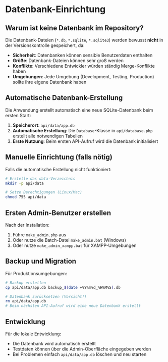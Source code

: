 # Datenbank-Einrichtung

## Warum ist keine Datenbank im Repository?

Die Datenbank-Dateien (`*.db`, `*.sqlite`, `*.sqlite3`) werden bewusst **nicht** in der Versionskontrolle gespeichert, da:

- **Sicherheit**: Datenbanken können sensible Benutzerdaten enthalten
- **Größe**: Datenbank-Dateien können sehr groß werden
- **Konflikte**: Verschiedene Entwickler würden ständig Merge-Konflikte haben
- **Umgebungen**: Jede Umgebung (Development, Testing, Production) sollte ihre eigene Datenbank haben

## Automatische Datenbank-Erstellung

Die Anwendung erstellt automatisch eine neue SQLite-Datenbank beim ersten Start:

1. **Speicherort**: `api/data/app.db`
2. **Automatische Erstellung**: Die `Database`-Klasse in `api/database.php` erstellt alle notwendigen Tabellen
3. **Erste Nutzung**: Beim ersten API-Aufruf wird die Datenbank initialisiert

## Manuelle Einrichtung (falls nötig)

Falls die automatische Erstellung nicht funktioniert:

```bash
# Erstelle das data-Verzeichnis
mkdir -p api/data

# Setze Berechtigungen (Linux/Mac)
chmod 755 api/data
```

## Ersten Admin-Benutzer erstellen

Nach der Installation:

1. Führe `make_admin.php` aus
2. Oder nutze die Batch-Datei `make_admin.bat` (Windows)
3. Oder nutze `make_admin_xampp.bat` für XAMPP-Umgebungen

## Backup und Migration

Für Produktionsumgebungen:

```bash
# Backup erstellen
cp api/data/app.db backup_$(date +%Y%m%d_%H%M%S).db

# Datenbank zurücksetzen (Vorsicht!)
rm api/data/app.db
# Beim nächsten API-Aufruf wird eine neue Datenbank erstellt
```

## Entwicklung

Für die lokale Entwicklung:
- Die Datenbank wird automatisch erstellt
- Testdaten können über die Admin-Oberfläche eingegeben werden
- Bei Problemen einfach `api/data/app.db` löschen und neu starten